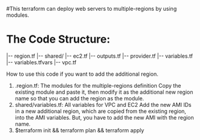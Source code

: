 #This terraform can deploy web servers to multiple-regions by using modules.
# The Code Structure:
|-- region.tf
|--  shared/
    |-- ec2.tf
    |-- outputs.tf
    |-- provider.tf
    |-- variables.tf
    |-- variables.tfvars
    |--  vpc.tf

How to use this code if you want to add the additional region.
1. .region.tf:  The modules for the multiple-regions definition
Copy the existing module and paste it, then modify it as the additional new region name so that you can add the region as the module.
2. shared/variables.tf: All variables for VPC and EC2
Add the new AMI IDs in a new additional region, which are copied from the existing region, into the AMI variables. But, you have to add the new AMI with the region name.
3. $terraform init && terraform plan && terraform apply
